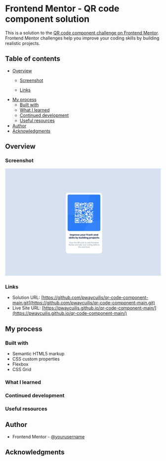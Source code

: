 # Frontend Mentor - QR code component solution

This is a solution to the [QR code component challenge on Frontend Mentor](https://www.frontendmentor.io/challenges/qr-code-component-iux_sIO_H). Frontend Mentor challenges help you improve your coding skills by building realistic projects. 

## Table of contents

- [Overview](#overview)
  - [Screenshot](#screenshot)

  - [Links](#links)
- [My process](#my-process)
  - [Built with](#built-with)
  - [What I learned](#what-i-learned)
  - [Continued development](#continued-development)
  - [Useful resources](#useful-resources)
- [Author](#author)
- [Acknowledgments](#acknowledgments)


## Overview

### Screenshot

![](./images/Result-Screenshot.png)



### Links

- Solution URL: [https://github.com/pwaycuilis/qr-code-component-main.git](https://github.com/pwaycuilis/qr-code-component-main.git)
- Live Site URL: [https://pwaycuilis.github.io/qr-code-component-main/](https://pwaycuilis.github.io/qr-code-component-main/)

## My process

### Built with

- Semantic HTML5 markup
- CSS custom properties
- Flexbox
- CSS Grid


### What I learned



### Continued development



### Useful resources



## Author

- Frontend Mentor - [@yourusername](https://www.frontendmentor.io/profile/pwaycuilis)


## Acknowledgments

